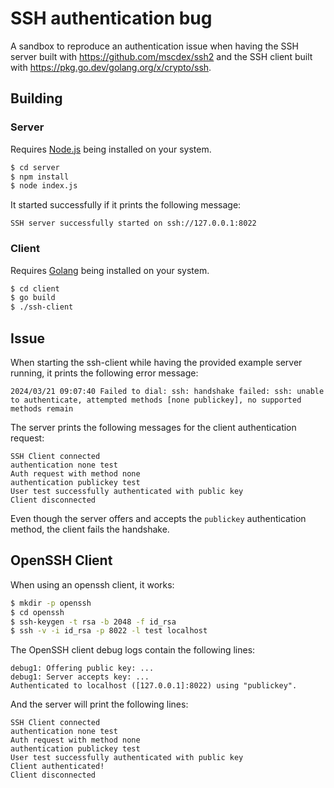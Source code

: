 # SSH authentication bug

A sandbox to reproduce an authentication issue when having the SSH server built with https://github.com/mscdex/ssh2 and the SSH client built with https://pkg.go.dev/golang.org/x/crypto/ssh.

## Building

### Server

Requires [Node.js](https://nodejs.org/) being installed on your system.

```bash
$ cd server
$ npm install
$ node index.js
```

It started successfully if it prints the following message:

```
SSH server successfully started on ssh://127.0.0.1:8022
```

### Client

Requires [Golang](https://go.dev/) being installed on your system.

```bash
$ cd client
$ go build
$ ./ssh-client
```

## Issue

When starting the ssh-client while having the provided example server running, it prints the following error message:

```
2024/03/21 09:07:40 Failed to dial: ssh: handshake failed: ssh: unable to authenticate, attempted methods [none publickey], no supported methods remain
```

The server prints the following messages for the client authentication request:

```
SSH Client connected
authentication none test
Auth request with method none
authentication publickey test
User test successfully authenticated with public key
Client disconnected
```

Even though the server offers and accepts the `publickey` authentication method, the client fails the handshake.

## OpenSSH Client

When using an openssh client, it works:

```bash
$ mkdir -p openssh
$ cd openssh
$ ssh-keygen -t rsa -b 2048 -f id_rsa
$ ssh -v -i id_rsa -p 8022 -l test localhost
```

The OpenSSH client debug logs contain the following lines:

```
debug1: Offering public key: ...
debug1: Server accepts key: ...
Authenticated to localhost ([127.0.0.1]:8022) using "publickey".
```

And the server will print the following lines:

```
SSH Client connected
authentication none test
Auth request with method none
authentication publickey test
User test successfully authenticated with public key
Client authenticated!
Client disconnected
```
